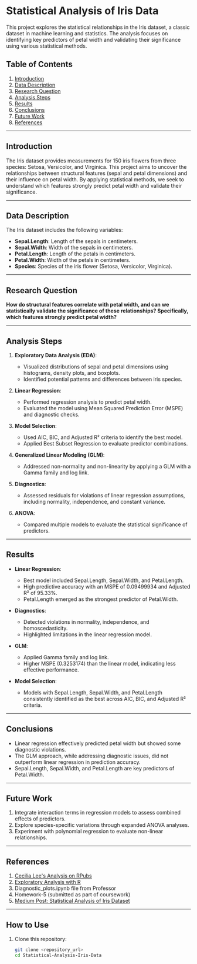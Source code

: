 # Statistical Analysis of Iris Data

This project explores the statistical relationships in the Iris dataset, a classic dataset in machine learning and statistics. The analysis focuses on identifying key predictors of petal width and validating their significance using various statistical methods.

## Table of Contents
1. [Introduction](#introduction)
2. [Data Description](#data-description)
3. [Research Question](#research-question)
4. [Analysis Steps](#analysis-steps)
5. [Results](#results)
6. [Conclusions](#conclusions)
7. [Future Work](#future-work)
8. [References](#references)

---

## Introduction
The Iris dataset provides measurements for 150 iris flowers from three species: Setosa, Versicolor, and Virginica. This project aims to uncover the relationships between structural features (sepal and petal dimensions) and their influence on petal width. By applying statistical methods, we seek to understand which features strongly predict petal width and validate their significance.

---

## Data Description
The Iris dataset includes the following variables:
- **Sepal.Length**: Length of the sepals in centimeters.
- **Sepal.Width**: Width of the sepals in centimeters.
- **Petal.Length**: Length of the petals in centimeters.
- **Petal.Width**: Width of the petals in centimeters.
- **Species**: Species of the iris flower (Setosa, Versicolor, Virginica).

---

## Research Question
**How do structural features correlate with petal width, and can we statistically validate the significance of these relationships? Specifically, which features strongly predict petal width?**

---

## Analysis Steps
1. **Exploratory Data Analysis (EDA)**:
   - Visualized distributions of sepal and petal dimensions using histograms, density plots, and boxplots.
   - Identified potential patterns and differences between iris species.

2. **Linear Regression**:
   - Performed regression analysis to predict petal width.
   - Evaluated the model using Mean Squared Prediction Error (MSPE) and diagnostic checks.

3. **Model Selection**:
   - Used AIC, BIC, and Adjusted R² criteria to identify the best model.
   - Applied Best Subset Regression to evaluate predictor combinations.

4. **Generalized Linear Modeling (GLM)**:
   - Addressed non-normality and non-linearity by applying a GLM with a Gamma family and log link.

5. **Diagnostics**:
   - Assessed residuals for violations of linear regression assumptions, including normality, independence, and constant variance.

6. **ANOVA**:
   - Compared multiple models to evaluate the statistical significance of predictors.

---

## Results
- **Linear Regression**:
  - Best model included Sepal.Length, Sepal.Width, and Petal.Length.
  - High predictive accuracy with an MSPE of 0.09499934 and Adjusted R² of 95.33%.
  - Petal.Length emerged as the strongest predictor of Petal.Width.

- **Diagnostics**:
  - Detected violations in normality, independence, and homoscedasticity.
  - Highlighted limitations in the linear regression model.

- **GLM**:
  - Applied Gamma family and log link.
  - Higher MSPE (0.3253174) than the linear model, indicating less effective performance.

- **Model Selection**:
  - Models with Sepal.Length, Sepal.Width, and Petal.Length consistently identified as the best across AIC, BIC, and Adjusted R² criteria.

---

## Conclusions
- Linear regression effectively predicted petal width but showed some diagnostic violations.
- The GLM approach, while addressing diagnostic issues, did not outperform linear regression in prediction accuracy.
- Sepal.Length, Sepal.Width, and Petal.Length are key predictors of Petal.Width.

---

## Future Work
1. Integrate interaction terms in regression models to assess combined effects of predictors.
2. Explore species-specific variations through expanded ANOVA analyses.
3. Experiment with polynomial regression to evaluate non-linear relationships.

---

## References
1. [Cecilia Lee's Analysis on RPubs](https://rpubs.com/cecilialee/iris)
2. [Exploratory Analysis with R](https://xiaorui.site/Data-Mining-R/lecture/2.A_ExploratoryAnalyses.html)
3. Diagnostic_plots.ipynb file from Professor
4. Homework-5 (submitted as part of coursework)
5. [Medium Post: Statistical Analysis of Iris Dataset](https://medium.com/@elsasaji02/an-exploration-of-the-iris-dataset-through-fundamental-statistical-analysis-with-r-programming-9e0ed52f2acd)

---

## How to Use
1. Clone this repository:
   ```bash
   git clone <repository_url>
   cd Statistical-Analysis-Iris-Data
